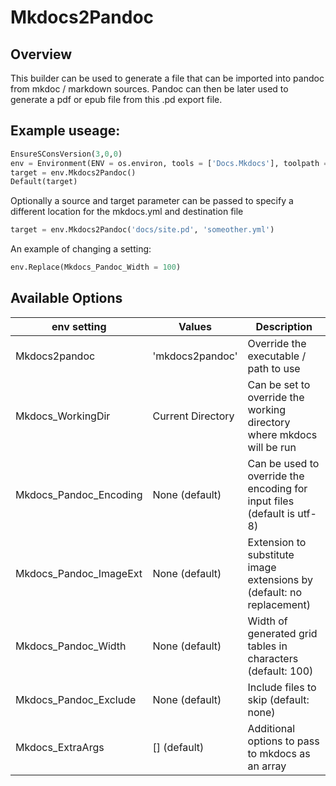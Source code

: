 # Mkdocs2Pandoc

## Overview

This builder can be used to generate a file that can be imported into pandoc from mkdoc / markdown sources.
Pandoc can then be later used to generate a pdf or epub file from this .pd export file.

## Example useage:

```python
EnsureSConsVersion(3,0,0)
env = Environment(ENV = os.environ, tools = ['Docs.Mkdocs'], toolpath = [PyPackageDir('scons_tools_grbd.Tools')])
target = env.Mkdocs2Pandoc()
Default(target)
```

Optionally a source and target parameter can be passed to specify a different location for the mkdocs.yml and destination file
```python
target = env.Mkdocs2Pandoc('docs/site.pd', 'someother.yml')
```

An example of changing a setting:

```python
env.Replace(Mkdocs_Pandoc_Width = 100)
```


## Available Options

| env setting | Values | Description |
|-------------|--------|-------------|
| Mkdocs2pandoc | 'mkdocs2pandoc' | Override the executable / path to use |
| Mkdocs_WorkingDir | Current Directory | Can be set to override the working directory where mkdocs will be run |
| Mkdocs_Pandoc_Encoding | None (default) | Can be used to override the encoding for input files (default is utf-8) |
| Mkdocs_Pandoc_ImageExt | None (default) | Extension to substitute image extensions by (default: no replacement) |
| Mkdocs_Pandoc_Width | None (default) | Width of generated grid tables in characters (default: 100) |
| Mkdocs_Pandoc_Exclude | None (default) | Include files to skip (default: none) |
| Mkdocs_ExtraArgs | [] (default) | Additional options to pass to mkdocs as an array |
